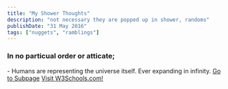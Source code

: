 ```yaml
---
title: "My Shower Thoughts"
description: "not necessary they are popped up in shower, randoms"
publishDate: "31 May 2016"
tags: ["nuggets", "ramblings"]
---
```

<script defer src="https://cloud.umami.is/script.js" data-website-id="d8126afa-dc93-427c-a836-8e92a8586a7d"></script>
<h3> In no particual order or atticate;</h3>
- Humans are representing the universe itself. Ever expanding in infinity.
<a href="https://aisahihu.me/posts/i-have-read-these.md/">Go to Subpage</a>
<a href="https://www.aisahihu.me/posts/i-have-read-these.md/">Visit W3Schools.com!</a>
